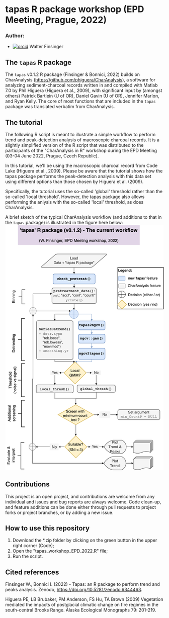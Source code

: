 # tapas R package workshop (EPD Meeting, Prague, 2022)

### Author: 
* [![orcid](https://img.shields.io/badge/orcid-0000--0002--8297--0574-brightgreen.svg)](https://orcid.org/0000-0002-8297-0574) Walter Finsinger


## The `tapas` R package
The `tapas` v0.1.2 R package (Finsinger & Bonnici, 2022) builds on CharAnalysis (https://github.com/phiguera/CharAnalysis),
a software for analyzing sediment-charcoal records written in and compiled
with Matlab 7.0 by Phil Higuera (Higuera et al., 2009), with significant input
by (amongst others) Patrick Bartlein (U of OR), Daniel Gavin (U of OR),
Jennifer Marlon, and Ryan Kelly.
The core of most functions that are included in the `tapas` package was
translated verbatim from CharAnalysis.


## The tutorial
The following R script is meant to illustrate a simple workflow to perform
trend and peak-detection analysis of macroscopic charcoal records. It is a slightly
simplified version of the R script that was distributed to the participants of the
"CharAnalysis in R" workshop during the EPD Meeting (03-04 June 2022, Prague, Czech Republic).

In this tutorial, we'll be using the macroscopic charcoal record from
Code Lake (Higuera et al., 2009). Please be aware that the tutorial shows
how the tapas package performs the peak-detection analysis with this data set
using different options than those chosen by Higuera et al. (2009).

Specifically, the tutorial uses the so-called 'global' threshold rather than
the so-called 'local threshold'. However, the tapas package also allows
performing the anlysis with the so-called 'local' threshold, as does
CharAnalysis.

A brief sketch of the typical CharAnalysis workflow (and additions to that in the `tapas` package) is illustrated in the figure here below:
![Tapas_Flowchart_v012](Tapas_Flowchart_v012.png)
 

## Contributions
This project is an open project, and contributions are welcome from any individual and issues and bug reports are always welcome. Code clean-up, and feature additions can be done either through pull requests to project forks or project branches, or by adding a new issue.


## How to use this repository
1. Download the *.zip folder by clicking on the green button in the upper right corner (Code);
2. Open the "tapas_workshop_EPD_2022.R" file;
3. Run the script.


## Cited references
Finsinger W., Bonnici I. (2022) - Tapas: an R package to perform trend and peaks analysis. Zenodo, https://doi.org/10.5281/zenodo.6344463.

Higuera PE, LB Brubaker, PM Anderson, FS Hu, TA Brown (2009) Vegetation mediated the impacts of postglacial climatic change on fire regimes in the south-central Brooks Range. Alaska Ecological Monographs 79: 201-219.
